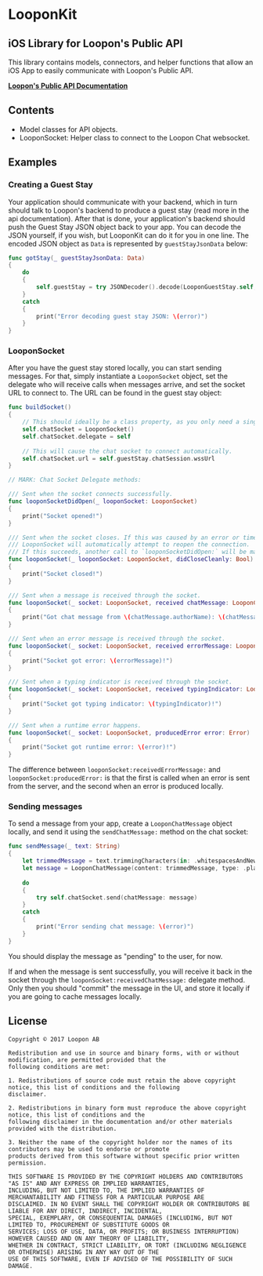 # LooponKit

## iOS Library for Loopon's Public API

This library contains models, connectors, and helper functions that allow an iOS App to easily communicate with Loopon's Public API.

[**Loopon's Public API Documentation**](https://api.loopon.com/public)

## Contents

* Model classes for API objects.
* LooponSocket: Helper class to connect to the Loopon Chat websocket.

## Examples

### Creating a Guest Stay

Your application should communicate with your backend, which in turn should talk to Loopon's backend to produce a guest stay (read more in the api documentation). After that is done, your application's backend should push the Guest Stay JSON object back to your app. You can decode the JSON yourself, if you wish, but LooponKit can do it for you in one line. The encoded JSON object as `Data` is represented by `guestStayJsonData` below:

```swift
func gotStay(_ guestStayJsonData: Data)
{
	do
	{
		self.guestStay = try JSONDecoder().decode(LooponGuestStay.self, from: guestStayJsonData)
	}
	catch
	{
		print("Error decoding guest stay JSON: \(error)")
	}
}
```

### LooponSocket

After you have the guest stay stored locally, you can start sending messages. For that, simply instantiate a `LooponSocket` object, set the delegate who will receive calls when messages arrive, and set the socket URL to connect to. The URL can be found in the guest stay object:

```swift
func buildSocket()
{
	// This should ideally be a class property, as you only need a single instance.
	self.chatSocket = LooponSocket()
	self.chatSocket.delegate = self
	
	// This will cause the chat socket to connect automatically.
	self.chatSocket.url = self.guestStay.chatSession.wssUrl
}

// MARK: Chat Socket Delegate methods:

/// Sent when the socket connects successfully.
func looponSocketDidOpen(_ looponSocket: LooponSocket)
{
	print("Socket opened!")
}

/// Sent when the socket closes. If this was caused by an error or timeout, `didCloseCleanly` will be `false`, and
/// LooponSocket will automatically attempt to reopen the connection.
/// If this succeeds, another call to `looponSocketDidOpen:` will be made.
func looponSocket(_ looponSocket: LooponSocket, didCloseCleanly: Bool)
{
	print("Socket closed!")
}

/// Sent when a message is received through the socket.
func looponSocket(_ socket: LooponSocket, received chatMessage: LooponChatMessage)
{
	print("Got chat message from \(chatMessage.authorName): \(chatMessage.content ?? "")")
}

/// Sent when an error message is received through the socket.
func looponSocket(_ socket: LooponSocket, received errorMessage: LooponErrorMessage)
{
	print("Socket got error: \(errorMessage)!")
}

/// Sent when a typing indicator is received through the socket.
func looponSocket(_ socket: LooponSocket, received typingIndicator: LooponTypingIndicator)
{
	print("Socket got typing indicator: \(typingIndicator)!")
}

/// Sent when a runtime error happens.
func looponSocket(_ socket: LooponSocket, producedError error: Error)
{
	print("Socket got runtime error: \(error)!")
}

```

The difference between `looponSocket:receivedErrorMessage:` and `looponSocket:producedError:` is that the first is called when an error is sent from the server, and the second when an error is produced locally.

### Sending messages

To send a message from your app, create a `LooponChatMessage` object locally, and send it using the `sendChatMessage:` method on the chat socket:

```swift
func sendMessage(_ text: String)
{
	let trimmedMessage = text.trimmingCharacters(in: .whitespacesAndNewlines)
	let message = LooponChatMessage(content: trimmedMessage, type: .plainText)
	
	do
	{
		try self.chatSocket.send(chatMessage: message)
	}
	catch
	{
		print("Error sending chat message: \(error)")
	}
}
```

You should display the message as "pending" to the user, for now.

If and when the message is sent successfully, you will receive it back in the socket through the `looponSocket:receivedChatMessage:` delegate method. Only then you should "commit" the message in the UI, and store it locally if you are going to cache messages locally.

## License

```
Copyright © 2017 Loopon AB

Redistribution and use in source and binary forms, with or without modification, are permitted provided that the
following conditions are met:

1. Redistributions of source code must retain the above copyright notice, this list of conditions and the following
disclaimer.

2. Redistributions in binary form must reproduce the above copyright notice, this list of conditions and the
following disclaimer in the documentation and/or other materials provided with the distribution.

3. Neither the name of the copyright holder nor the names of its contributors may be used to endorse or promote
products derived from this software without specific prior written permission.

THIS SOFTWARE IS PROVIDED BY THE COPYRIGHT HOLDERS AND CONTRIBUTORS "AS IS" AND ANY EXPRESS OR IMPLIED WARRANTIES,
INCLUDING, BUT NOT LIMITED TO, THE IMPLIED WARRANTIES OF MERCHANTABILITY AND FITNESS FOR A PARTICULAR PURPOSE ARE
DISCLAIMED. IN NO EVENT SHALL THE COPYRIGHT HOLDER OR CONTRIBUTORS BE LIABLE FOR ANY DIRECT, INDIRECT, INCIDENTAL,
SPECIAL, EXEMPLARY, OR CONSEQUENTIAL DAMAGES (INCLUDING, BUT NOT LIMITED TO, PROCUREMENT OF SUBSTITUTE GOODS OR
SERVICES; LOSS OF USE, DATA, OR PROFITS; OR BUSINESS INTERRUPTION) HOWEVER CAUSED AND ON ANY THEORY OF LIABILITY,
WHETHER IN CONTRACT, STRICT LIABILITY, OR TORT (INCLUDING NEGLIGENCE OR OTHERWISE) ARISING IN ANY WAY OUT OF THE
USE OF THIS SOFTWARE, EVEN IF ADVISED OF THE POSSIBILITY OF SUCH DAMAGE.
```